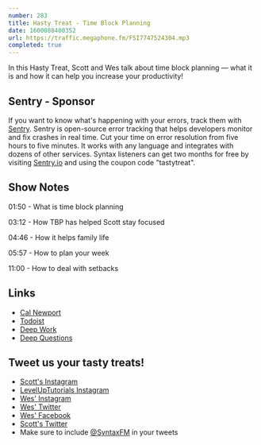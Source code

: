 ```yaml
---
number: 283
title: Hasty Treat - Time Block Planning
date: 1600088400352
url: https://traffic.megaphone.fm/FSI7747524304.mp3
completed: true
---
```


In this Hasty Treat, Scott and Wes talk about time block planning — what it is and how it can help you increase your productivity!

## Sentry - Sponsor
If you want to know what's happening with your errors, track them with [Sentry](https://sentry.io/). Sentry is open-source error tracking that helps developers monitor and fix crashes in real time. Cut your time on error resolution from five hours to five minutes. It works with any language and integrates with dozens of other services. Syntax listeners can get two months for free by visiting [Sentry.io](https://sentry.io/) and using the coupon code "tastytreat".

## Show Notes

01:50 - What is time block planning

03:12 - How TBP has helped Scott stay focused

04:46 - How it helps family life

05:57 - How to plan your week

11:00 - How to deal with setbacks

## Links
* [Cal Newport](https://www.calnewport.com/)
* [Todoist](https://todoist.com/)
* [Deep Work](https://www.amazon.com/Deep-Work-Focused-Success-Distracted/dp/1455586692)
* [Deep Questions](https://www.calnewport.com/podcast/)

## Tweet us your tasty treats!
* [Scott's Instagram](https://www.instagram.com/stolinski/)
* [LevelUpTutorials Instagram](https://www.instagram.com/LevelUpTutorials/)
* [Wes' Instagram](https://www.instagram.com/wesbos/)
* [Wes' Twitter](https://twitter.com/wesbos)
* [Wes' Facebook](https://www.facebook.com/wesbos.developer)
* [Scott's Twitter](https://twitter.com/stolinski)
* Make sure to include [@SyntaxFM](https://twitter.com/SyntaxFM) in your tweets